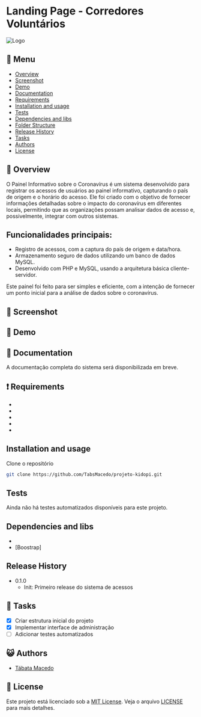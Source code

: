 # Landing Page - Corredores Voluntários

![Logo](https://www.skyhub.bio/wp-content/uploads/2021/09/kidopi.png)

## :bookmark_tabs: Menu
* [Overview](#scroll-overview)
* [Screenshot](#rice_scene-screenshot)
* [Demo](#dvd-demo)
* [Documentation](#blue_book-documentation)
* [Requirements](#heavy_exclamation_mark-requirements)
* [Installation and usage](#installation-and-usage)
* [Tests](#tests)
* [Dependencies and libs](#dependencies-and-libs)
* [Folder Structure](#folder-structure)
* [Release History](#release-history)
* [Tasks](#bell-tasks)
* [Authors](#smiley_cat-authors)
* [License](#memo-license)

## :scroll: Overview
O Painel Informativo sobre o Coronavírus é um sistema desenvolvido para registrar os acessos de usuários ao painel informativo, capturando o país de origem e o horário do acesso. Ele foi criado com o objetivo de fornecer informações detalhadas sobre o impacto do coronavírus em diferentes locais, permitindo que as organizações possam analisar dados de acesso e, possivelmente, integrar com outros sistemas.

## Funcionalidades principais:
 - Registro de acessos, com a captura do país de origem e data/hora.
 - Armazenamento seguro de dados utilizando um banco de dados MySQL.
 - Desenvolvido com PHP e MySQL, usando a arquitetura básica cliente-servidor.

Este painel foi feito para ser simples e eficiente, com a intenção de fornecer um ponto inicial para a análise de dados sobre o coronavírus.

## :rice_scene: Screenshot


## :dvd: Demo


## :blue_book: Documentation
A documentação completa do sistema será disponibilizada em breve.

## :heavy_exclamation_mark: Requirements
* 
* 
* 
* 
* 


## Installation and usage

Clone o repositório
```bash
git clone https://github.com/TabsMacedo/projeto-kidopi.git
```


## Tests
Ainda não há testes automatizados disponíveis para este projeto.

## Dependencies and libs
- 
- [Boostrap]


## Release History
- 0.1.0
  - Init: Primeiro release do sistema de acessos

## :bell: Tasks
- [x] Criar estrutura inicial do projeto
- [x] Implementar interface de administração
- [ ] Adicionar testes automatizados

## :smiley_cat: Authors
- [Tábata Macedo](https://github.com/tabsmacedo)

## :memo: License
Este projeto está licenciado sob a [MIT License](./LICENSE). Veja o arquivo [LICENSE](./LICENSE) para mais detalhes.
